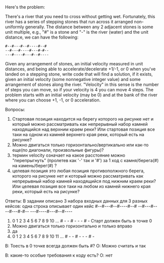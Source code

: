Here's the problem:
 
There's a river that you need to cross without getting wet. Fortunately, this river has 
a series of stepping stones that run across it arranged non-uniformly generally. 
The distance between any 2 adjacent stones is some unit multiple, e.g., "#" is a stone 
and "-" is the river (water) and the unit distance, we can have the following:
 
    #--#---#--#----#--#
    --#---#----#---#-#--
    ---#----#---#--#----
 
Given any arrangement of stones, an initial velocity measured in unit distances, and 
being able to accelerate/decelerate +1/-1, or 0 when you've landed on a stepping stone,
write code that will find a solution, if it exists, given an initial velocity 
(some nonnegative integer value) and some arrangement of stones along the river. 
"Velocity" in this sense is the number of steps you can move, so if your velocity is 4 
you can move 4 steps. The problem starts with an initial velocity (may be 0) and at the bank 
of the river where you can choose +1, -1, or 0 acceleration.

Вопросы:
1) Стартовая позиция находится на берегу которого на рисунке нет и который можно рассматривать 
как непрерывный набор камней находящийся над верхним краем реки? Или стартовая позиция все таки 
на одном из камней верхнего края реки, который есть на рисунке?
2) Можно двигаться только горизонтально/вертикально или как-то еще(по диагонали, произвольные фигуры)?
3) термин velocity означает на какое расстояние можно "перепрыгнуть" (пролетев как '-' так и '#') 
за 1 ход с камня/берега(#) на камень/берег(#) ?  
4) целевая позиция это любая позиция противополжного берега, которого на рисунке нет и который 
можно рассматривать как непрерывный набор камней находящийся под нижним краем реки? Или целевая 
позиция все таки на любом из камней нижнего края реки, который есть на рисунке?

Ответы:
В задании описано 3 набора входных данных для 3 разных кейсов: одна строка описывает один кейс
#--#---#--#----#--#
--#---#----#---#-#--
---#----#---#--#----
1) 0 1 2 3 4 5 6 7 8 9 10 ...
       # - - #  -  - - # -
    Старт должен быть в точке 0
2) Можно двигаться только горизонтально и только вправо
3) да
4) 0 1 2 3 4 5 6 7 8 9 10 11 …
       # - - #  -  - - # -


В: Тоесть в 0 точке всегда должен быть #?
О: Можно считать и так

В: какие-то особые требования к коду есть?
О: нет


